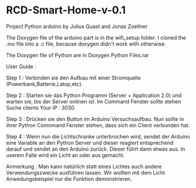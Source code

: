 # RCD-Smart-Home-v-0.1
Project Python arduino by Julius Quast and Jonas Zoellner

The Doxygen file of the arduino part is in the wifi_setup folder.
I cloned the .ino file into a .c file, because doxygen didn't work with otherwise.

The Doxygen file of Python are in Doxygen Python Files.rar

User Guide :

Step 1 : Verbinden sie den Aufbau mit einer Stromquelle (Powerbank,Batterie,Latop,etc).

Step 2 : Starten sie das Python Programm (Server + Application 2.0) und warten sie, bis der Server onlinen ist. Im Command Fenster sollte stehen Suche clients  Your IP : 3030

Step 3 : Drücken sie den Button im Arduino Versuchsaufbau. Nun sollte in ihrer Python Comnmand Fenster stehen, dass sich ein Client verbunden hat.

Step 4 : Wenn nun die Lichtschranke unterbrochen wird, sendet der Arduino eine Variable an den Python Server und dieser reagiert entsprechend darauf und sendet an den Arduino zurück. Dieser führt dann etwas aus. In userem Falle wird ein Licht an oder aus gemacht.

Anmerkung : Man kann natürlich statt eines Lichtes auch andere Verwendungszwecke ausführen lassen. Wir wollten mit dem Licht Anwedungsbeispiel nur die Funktion demonstrieren.
